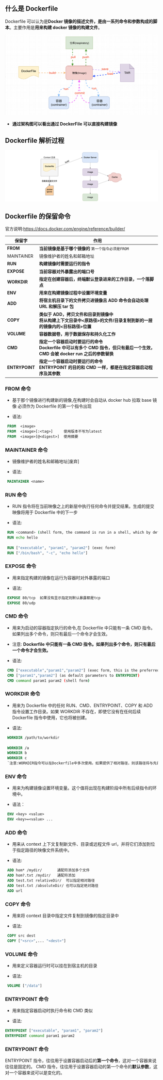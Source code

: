 ## 什么是 Dockerfile

Dockerfile 可以认为是**Docker 镜像的描述文件，是由一系列命令和参数构成的脚本**。主要作用是**用来构建 docker 镜像的构建文件**。

![image-20200404111908085](https://raw.githubusercontent.com/liaohui5/images/main/images/202206131634719.png)

- **通过架构图可以看出通过 DockerFile 可以直接构建镜像**

## Dockerfile 解析过程

![image-20200603181253804](https://raw.githubusercontent.com/liaohui5/images/main/images/202206131634910.png)

## Dockerfile 的保留命令

官方说明:https://docs.docker.com/engine/reference/builder/

| 保留字         | 作用                                                                                                                            |
| -------------- | ------------------------------------------------------------------------------------------------------------------------------- |
| **FROM**       | **当前镜像是基于哪个镜像的** `第一个指令必须是FROM`                                                                             |
| MAINTAINER     | 镜像维护者的姓名和邮箱地址                                                                                                      |
| **RUN**        | **构建镜像时需要运行的指令**                                                                                                    |
| **EXPOSE**     | **当前容器对外暴露出的端口号**                                                                                                  |
| **WORKDIR**    | **指定在创建容器后，终端默认登录进来的工作目录，一个落脚点**                                                                    |
| **ENV**        | **用来在构建镜像过程中设置环境变量**                                                                                            |
| **ADD**        | **将宿主机目录下的文件拷贝进镜像且 ADD 命令会自动处理 URL 和解压 tar 包**                                                       |
| **COPY**       | **类似于 ADD，拷贝文件和目录到镜像中<br/>将从构建上下文目录中<原路径>的文件/目录复制到新的一层的镜像内的<目标路径>位置**        |
| **VOLUME**     | **容器数据卷，用于数据保存和持久化工作**                                                                                        |
| **CMD**        | **指定一个容器启动时要运行的命令<br/>Dockerfile 中可以有多个 CMD 指令，但只有最后一个生效，CMD 会被 docker run 之后的参数替换** |
| **ENTRYPOINT** | **指定一个容器启动时要运行的命令<br/>ENTRYPOINT 的目的和 CMD 一样，都是在指定容器启动程序及其参数**                             |

### FROM 命令

- 基于那个镜像进行构建新的镜像,在构建时会自动从 docker hub 拉取 base 镜像 必须作为 Dockerfile 的第一个指令出现

- 语法:

```dockerfile
 FROM  <image>
 FROM  <image>[:<tag>]     使用版本不写为latest
 FROM  <image>[@<digest>]  使用摘要
```

### MAINTAINER 命令

- 镜像维护者的姓名和邮箱地址[废弃]

- 语法:

```dockerfile
 MAINTAINER <name>
```

### RUN 命令

- RUN 指令将在当前映像之上的新层中执行任何命令并提交结果。生成的提交映像将用于 Dockerfile 中的下一步

- 语法:

```dockerfile
 RUN <command> (shell form, the command is run in a shell, which by default is /bin/sh -c on Linux or cmd /S /C on Windows)
 RUN echo hello

 RUN ["executable", "param1", "param2"] (exec form)
 RUN ["/bin/bash", "-c", "echo hello"]
```

### EXPOSE 命令

- 用来指定构建的镜像在运行为容器时对外暴露的端口

- 语法:

```dockerfile
 EXPOSE 80/tcp  如果没有显示指定则默认暴露都是tcp
 EXPOSE 80/udp
```

### CMD 命令

- 用来为启动的容器指定执行的命令,在 Dockerfile 中只能有一条 CMD 指令。如果列出多个命令，则只有最后一个命令才会生效。

- 注意: **Dockerfile 中只能有一条 CMD 指令。如果列出多个命令，则只有最后一个命令才会生效。**

- 语法:

```dockerfile
 CMD ["executable","param1","param2"] (exec form, this is the preferred form)
 CMD ["param1","param2"] (as default parameters to ENTRYPOINT)
 CMD command param1 param2 (shell form)
```

### WORKDIR 命令

- 用来为 Dockerfile 中的任何 RUN、CMD、ENTRYPOINT、COPY 和 ADD 指令设置工作目录。如果 WORKDIR 不存在，即使它没有在任何后续 Dockerfile 指令中使用，它也将被创建。

- 语法:

```dockerfile
 WORKDIR /path/to/workdir

 WORKDIR /a
 WORKDIR b
 WORKDIR c
 `注意:WORKDIR指令可以在Dockerfile中多次使用。如果提供了相对路径，则该路径将与先前WORKDIR指令的路径相对`
```

### ENV 命令

- 用来为构建镜像设置环境变量。这个值将出现在构建阶段中所有后续指令的环境中。

- 语法：

```dockerfile
 ENV <key> <value>
 ENV <key>=<value> ...
```

### ADD 命令

- 用来从 context 上下文复制新文件、目录或远程文件 url，并将它们添加到位于指定路径的映像文件系统中。

- 语法:

```dockerfile
 ADD hom* /mydir/       通配符添加多个文件
 ADD hom?.txt /mydir/   通配符添加
 ADD test.txt relativeDir/  可以指定相对路径
 ADD test.txt /absoluteDir/ 也可以指定绝对路径
 ADD url
```

### COPY 命令

- 用来将 context 目录中指定文件复制到镜像的指定目录中

- 语法:

```dockerfile
 COPY src dest
 COPY ["<src>",... "<dest>"]
```

### VOLUME 命令

- 用来定义容器运行时可以挂在到宿主机的目录

- 语法:

```dockerfile
 VOLUME ["/data"]
```

### ENTRYPOINT 命令

- 用来指定容器启动时执行命令和 CMD 类似

- 语法:

```dockerfile
ENTRYPOINT ["executable", "param1", "param2"]
ENTRYPOINT command param1 param2
```

### ENTRYPOINT 命令

ENTRYPOINT 指令，往往用于设置容器启动后的**第一个命令**，这对一个容器来说往往是固定的。
CMD 指令，往往用于设置容器启动的第一个命令的**默认参数**，这对一个容器来说可以是变化的。
